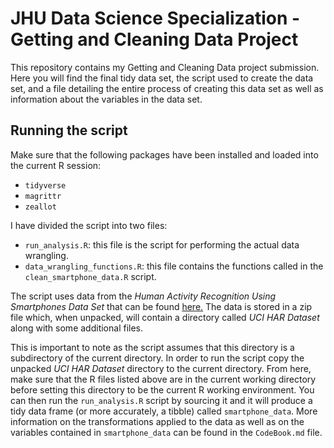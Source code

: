 # JHU Data Science Specialization - Getting and Cleaning Data Project

This repository contains my Getting and Cleaning Data project submission. Here you will
find the final tidy data set, the script used to create the data set, and a file detailing
the entire process of creating this data set as well as information about the variables in
the data set.

## Running the script

Make sure that the following packages have been installed and loaded into the current R
session:

- `tidyverse`
- `magrittr`
- `zeallot`

I have divided the script into two files:

- `run_analysis.R`: this file is the script for performing the actual data wrangling.
- `data_wrangling_functions.R`: this file contains the functions called in the
  `clean_smartphone_data.R` script.

The script uses data from the *Human Activity Recognition Using Smartphones Data Set* that
can be found [here.][1] The data is stored in a zip file which, when unpacked, will
contain a directory called *UCI HAR Dataset* along with some additional files.

This is important to note as the script assumes that this directory is a subdirectory of
the current directory. In order to run the script copy the unpacked *UCI HAR Dataset*
directory to the current directory. From here, make sure that the R files listed above are
in the current working directory before setting this directory to be the current R working
environment. You can then run the `run_analysis.R` script by sourcing it and it will
produce a tidy data frame (or more accurately, a tibble) called `smartphone_data`. More
information on the transformations applied to the data as well as on the variables
contained in `smartphone_data` can be found in the `CodeBook.md` file.


[1]: http://archive.ics.uci.edu/ml/datasets/Human+Activity+Recognition+Using+Smartphones
